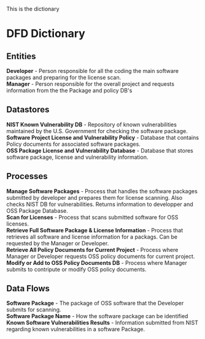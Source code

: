 This is the dictionary
# DFD Dictionary

## Entities
**Developer** - Person responsible for all the coding the main software packages and preparing for the license scan.    
**Manager** - Person responsible for the overall project and requests information from the the Package and policy DB's

## Datastores
**NIST Known Vulnerability DB** - Repository of known vulnerabilities maintained by the U.S. Government for checking the software package.  
**Software Project License and Vulnerability Policy** - Database that contains Policy documents for associated software packages.    
**OSS Package License and Vulnerability Database** - Database that stores software package, license and vulnerability information.    

## Processes
**Manage Software Packages** - Process that handles the software packages submitted by developer and prepares them for license scanning. Also checks NIST DB for vulnerabilities. Returns information to developper and OSS Package Database.  
**Scan for Licenses** - Process that scans submitted software for OSS licenses.  
**Retrieve Full Software Package & License Information** - Process that retrieves all software and license information for a packags. Can be requested by the Manager or Developer.   
**Retrieve All Policy Documents for Current Project** - Process where Manager or Developer requests OSS policy documents for current project.    
**Modify or Add to OSS Policy Documents DB** - Process where Manager submits to contripute or modify OSS policy documents.    
 
## Data Flows
**Software Package** - The package of OSS software that the Developer submits for scanning.  
**Software Package Name** - How the software package can be identified  
**Known Software Vulnerabilities Results** - Information submitted from NIST regarding known vulnerabilities in a software Package.  


